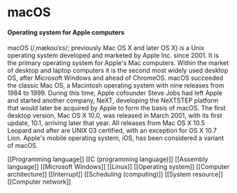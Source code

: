 # macOS
#### Operating system for Apple computers

macOS (/ˌmækoʊˈɛs/; previously Mac OS X and later OS X) is a Unix operating system developed and marketed by Apple Inc. since 2001. It is the primary operating system for Apple's Mac computers. Within the market of desktop and laptop computers it is the second most widely used desktop OS, after Microsoft Windows and ahead of ChromeOS.
macOS succeeded the classic Mac OS, a Macintosh operating system with nine releases from 1984 to 1999. During this time, Apple cofounder Steve Jobs had left Apple and started another company, NeXT, developing the NeXTSTEP platform that would later be acquired by Apple to form the basis of macOS.
The first desktop version, Mac OS X 10.0, was released in March 2001, with its first update, 10.1, arriving later that year.  All releases from Mac OS X 10.5 Leopard and after are UNIX 03 certified, with an exception for OS X 10.7 Lion. Apple's mobile operating system, iOS, has been considered a variant of macOS.

[[Programming language]]
[[C (programming language)]]
[[Assembly language]]
[[Microsoft Windows]]
[[Linux]]
[[Operating system]]
[[Computer architecture]]
[[Interrupt]]
[[Scheduling (computing)]]
[[System resource]]
[[Computer network]]